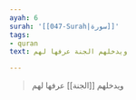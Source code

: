 ```yaml
---
ayah: 6
surah: '[[047-Surah|سورة]]'
tags:
- quran
text: ويدخلهم الجنة عرفها لهم

---
```

> ويدخلهم [[الجنة]] عرفها لهم
